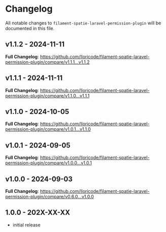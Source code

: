 # Changelog

All notable changes to `filament-spatie-laravel-permission-plugin` will be documented in this file.

## v1.1.2 - 2024-11-11

**Full Changelog**: https://github.com/lloricode/filament-spatie-laravel-permission-plugin/compare/v1.1.1...v1.1.2

## v1.1.1 - 2024-11-11

**Full Changelog**: https://github.com/lloricode/filament-spatie-laravel-permission-plugin/compare/v1.1.0...v1.1.1

## v1.1.0 - 2024-10-05

**Full Changelog**: https://github.com/lloricode/filament-spatie-laravel-permission-plugin/compare/v1.0.1...v1.1.0

## v1.0.1 - 2024-09-05

**Full Changelog**: https://github.com/lloricode/filament-spatie-laravel-permission-plugin/compare/v1.0.0...v1.0.1

## v1.0.0 - 2024-09-03

**Full Changelog**: https://github.com/lloricode/filament-spatie-laravel-permission-plugin/compare/v0.6.0...v1.0.0

## 1.0.0 - 202X-XX-XX

- initial release
